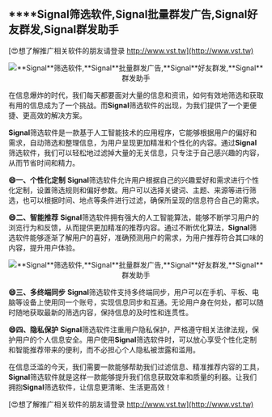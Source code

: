 ## ****Signal**筛选软件,**Signal**批量群发广告,**Signal**好友群发,**Signal**群发助手**

[😍想了解推广相关软件的朋友请登录 http://www.vst.tw](http://www.vst.tw)

 <center><img src="https://vst.tw/MP4/tuiguang/png/6.png" alt="**Signal**筛选软件,**Signal**批量群发广告,**Signal**好友群发,**Signal**群发助手"></center>

在信息爆炸的时代，我们每天都要面对大量的信息和资讯，如何有效地筛选和获取有用的信息成为了一个挑战。而**Signal**筛选软件的出现，为我们提供了一个更便捷、更高效的解决方案。

**Signal**筛选软件是一款基于人工智能技术的应用程序，它能够根据用户的偏好和需求，自动筛选和整理信息，为用户呈现更加精准和个性化的内容。通过**Signal**筛选软件，我们可以轻松地过滤掉大量的无关信息，只专注于自己感兴趣的内容，从而节省时间和精力。

**😄一、个性化定制**
**Signal**筛选软件允许用户根据自己的兴趣爱好和需求进行个性化定制，设置筛选规则和偏好参数。用户可以选择关键词、主题、来源等进行筛选，也可以根据时间、地点等条件进行过滤，确保所呈现的信息符合自己的需求。

**😄二、智能推荐**
**Signal**筛选软件拥有强大的人工智能算法，能够不断学习用户的浏览行为和反馈，从而提供更加精准的推荐内容。通过不断优化算法，**Signal**筛选软件能够逐渐了解用户的喜好，准确预测用户的需求，为用户推荐符合其口味的内容，提升用户体验。

 <center><img src="https://vst.tw/MP4/tuiguang/png/2.png" alt="**Signal**筛选软件,**Signal**批量群发广告,**Signal**好友群发,**Signal**群发助手"></center>

**😄三、多终端同步**
**Signal**筛选软件支持多终端同步，用户可以在手机、平板、电脑等设备上使用同一个账号，实现信息同步和互通。无论用户身在何处，都可以随时随地获取最新的筛选内容，保持信息的及时性和连贯性。

**😄四、隐私保护**
**Signal**筛选软件注重用户隐私保护，严格遵守相关法律法规，保护用户的个人信息安全。用户使用**Signal**筛选软件时，可以放心享受个性化定制和智能推荐带来的便利，而不必担心个人隐私被泄露和滥用。

在信息泛滥的今天，我们需要一款能够帮助我们过滤信息、精准推荐内容的工具，**Signal**筛选软件就是这样一款能够提升我们信息获取效率和质量的利器。让我们拥抱**Signal**筛选软件，让信息更清晰、生活更高效！

[😍想了解推广相关软件的朋友请登录 http://www.vst.tw](http://www.vst.tw)



